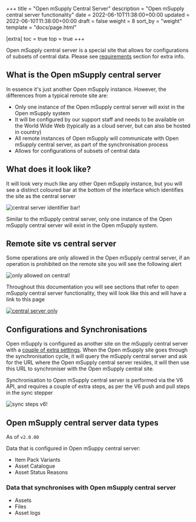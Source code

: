 +++
title = "Open mSupply Central Server"
description = "Open mSupply central server functionality"
date = 2022-06-10T11:38:00+00:00
updated = 2022-06-10T11:38:00+00:00
draft = false
weight = 8
sort_by = "weight"
template = "docs/page.html"

[extra]
toc = true
top = true
+++

Open mSupply central server is a special site that allows for configurations of subsets of central data. Please see [requirements](/docs/introduction/requirements/#open-msupply-requirements) section for extra info.

## What is the Open mSupply central server

In essence it's just another Open mSupply instance. However, the differences from a typical remote site are:

- Only one instance of the Open mSupply central server will exist in the Open mSupply system
- It will be configured by our support staff and needs to be available on the World Wide Web (typically as a cloud server, but can also be hosted in country)
- All remote instances of Open mSupply will communicate with Open mSupply central server, as part of the synchronisation process
- Allows for configurations of subsets of central data

## What does it look like?

It will look very much like any other Open mSupply instance, but you will see a distinct coloured bar at the bottom of the interface which identifies the site as the central server

![central server identifier bar!](/docs/introduction/images/central_server_bar_identifier.png)

Similar to the mSupply central server, only one instance of the Open mSupply central server will exist in the Open mSupply system.

## Remote site vs central server

Some operations are only allowed in the Open mSupply central server, if an operation is prohibited on the remote site you will see the following alert

![only allowed on central!](/docs/introduction/images/only_allowed_on_central.png)

Throughout this documentation you will see sections that refer to open mSupply central server functionality, they will look like this and will have a link to this page

[![central server only](/docs/introduction/images/central_server.png '🔗 Available on central server only ')](/docs/introduction/central/#remote-site-vs-central-server)

## Configurations and Synchronisations

Open mSupply is configured as another site on the mSupply central server with a [couple of extra settings](https://docs.msupply.org.nz/synchronisation:sync_sites#open_msupply_central_server_settings). When the Open mSupply site goes through the synchronisation cycle, it will query the mSupply central server and ask for the URL where the Open mSupply central server resides, it will then use this URL to synchroniser with the Open mSupply central site.

Synchronisation to Open mSupply central server is performed via the V6 API, and requires a couple of extra steps, as per the V6 push and pull steps in the sync stepper

![sync steps v6!](/docs/introduction/images/sync_steps_v6.png)

## Open mSupply central server data types

<div class="note">As of <code>v2.0.00</code></div>

Data that is configured in Open mSuppy central server:

- Item Pack Variants
- Asset Catalogue
- Asset Status Reasons

### Data that synchronises with Open mSupply central server

- Assets
- Files
- Asset logs


